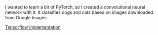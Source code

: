 I wanted to learn a bit of PyTorch, so I created a convolutional neural network with it. It classifies dogs and cats based on images downloaded from Google Images. 

[Tensorflow implementation](https://github.com/Ovikx/dog-cat-classifier)
